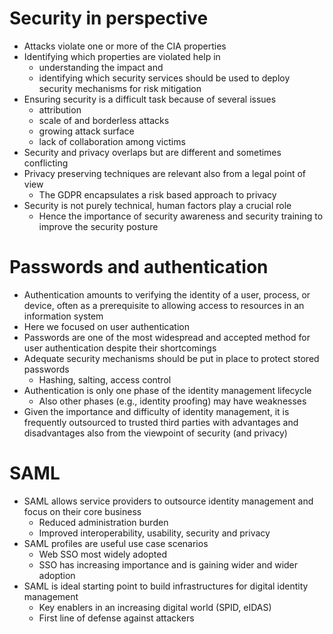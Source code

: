 
# Security in perspective
- Attacks violate one or more of the CIA properties
- Identifying which properties are violated help in
     - understanding the impact and
     - identifying which security services should be used to deploy security mechanisms for risk mitigation
- Ensuring security is a difficult task because of several issues
     - attribution
     - scale of and borderless attacks
     - growing attack surface
     - lack of collaboration among victims
- Security and privacy overlaps but are different and sometimes conflicting
- Privacy preserving techniques are relevant also from a legal point of view
     - The GDPR encapsulates a risk based approach to privacy
- Security is not purely technical, human factors play a crucial role
     - Hence the importance of security awareness and security training to improve the security posture

# Passwords and authentication
- Authentication amounts to verifying the identity of a user, process, or device, often as a prerequisite to allowing access to resources in an information system
- Here we focused on user authentication
- Passwords are one of the most widespread and accepted method for user authentication despite their shortcomings
- Adequate security mechanisms should be put in place to protect stored passwords
     - Hashing, salting, access control
- Authentication is only one phase of the identity management lifecycle
     - Also other phases (e.g., identity proofing) may have weaknesses
- Given the importance and difficulty of identity management, it is frequently outsourced to trusted third parties with advantages and disadvantages also from the viewpoint of security (and privacy)

# SAML
- SAML allows service providers to outsource identity management and focus on their core business
     - Reduced administration burden
     - Improved interoperability, usability, security and privacy
- SAML profiles are useful use case scenarios
     - Web SSO most widely adopted
     - SSO has increasing importance and is gaining wider and wider adoption
- SAML is ideal starting point to build infrastructures for digital identity management
     - Key enablers in an increasing digital world (SPID, eIDAS)
     - First line of defense against attackers